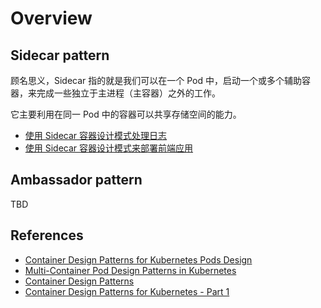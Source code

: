 # Overview

## Sidecar pattern

顾名思义，Sidecar 指的就是我们可以在一个 Pod 中，启动一个或多个辅助容器，来完成一些独立于主进程（主容器）之外的工作。

它主要利用在同一 Pod 中的容器可以共享存储空间的能力。

- [使用 Sidecar 容器设计模式处理日志](./sidecar/使用Sidecar容器设计模式处理日志.md)
- [使用 Sidecar 容器设计模式来部署前端应用](./sidecar/使用Sidecar容器设计模式来部署前端应用.md)

## Ambassador pattern

TBD

## References

- [Container Design Patterns for Kubernetes Pods Design](https://vitalflux.com/container-design-patterns-kubernetes-pods-design/)
- [Multi-Container Pod Design Patterns in Kubernetes](https://matthewpalmer.net/kubernetes-app-developer/articles/multi-container-pod-design-patterns.html)
- [Container Design Patterns](https://kubernetes.io/blog/2016/06/container-design-patterns/)
- [Container Design Patterns for Kubernetes - Part 1](https://www.weave.works/blog/container-design-patterns-for-kubernetes/)

